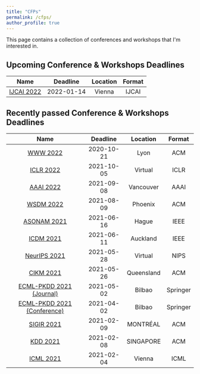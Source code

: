```yaml
---
title: "CFPs"
permalink: /cfps/
author_profile: true
---
```


This page contains a collection of conferences and workshops that I'm interested in. 

## Upcoming Conference & Workshops Deadlines

| Name                                                                  | Deadline   | Location      | Format 	|
| :-------------------------------------------------------------------: | :--------: | :-----------: | :------: |
| [IJCAI 2022](https://ijcai-22.org/)                                   | 2022-01-14 | Vienna        | IJCAI    |

## Recently passed Conference & Workshops Deadlines

| Name                                                                  | Deadline   | Location      | Format   |
| :-------------------------------------------------------------------: | :--------: | :-----------: | :------: |
| [WWW 2022](https://www2022.thewebconf.org/)                           | 2020-10-21 | Lyon          | ACM      |
| [ICLR 2022](https://iclr.cc/Conferences/2022)                         | 2021-10-05 | Virtual       | ICLR     |
| [AAAI 2022](https://aaai.org/Conferences/AAAI-22/)                    | 2021-09-08 | Vancouver     | AAAI     |
| [WSDM 2022](http://www.wsdm-conference.org/2022/)                     | 2021-08-09 | Phoenix       | ACM      |
| [ASONAM 2021](http://asonam.cpsc.ucalgary.ca/2021/)                   | 2021-06-16 | Hague       	 | IEEE    	|
| [ICDM 2021](https://icdm2021.auckland.ac.nz/)                         | 2021-06-11 | Auckland      | IEEE   	|
| [NeurIPS 2021](https://nips.cc/Conferences/2021/)                     | 2021-05-28 | Virtual       | NIPS   	|
| [CIKM 2021](https://www.cikm2021.org/)                                | 2021-05-26 | Queensland    | ACM    	|
| [ECML-PKDD 2021 (Journal)](https://2021.ecmlpkdd.org/)             	| 2021-05-02 | Bilbao        | Springer	|
| [ECML-PKDD 2021 (Conference)](https://2021.ecmlpkdd.org/)             | 2021-04-02 | Bilbao        | Springer	|
| [SIGIR 2021](http://sigir.org/sigir2021/)                             | 2021-02-09 | MONTRÉAL      | ACM      |
| [KDD 2021](https://www.kdd.org/kdd2021/)                              | 2021-02-08 | SINGAPORE     | ACM      |
| [ICML 2021](https://icml.cc/Conferences/2021)                         | 2021-02-04 | Vienna	     | ICML     |

